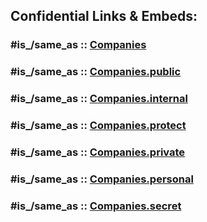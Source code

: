 



## Confidential Links & Embeds: 

### #is_/same_as :: [Companies](/_Standards/Society/Economics/Companies.md) 

### #is_/same_as :: [Companies.public](/_public/Society/Economics/Companies.public.md) 

### #is_/same_as :: [Companies.internal](/_internal/Society/Economics/Companies.internal.md) 

### #is_/same_as :: [Companies.protect](/_protect/Society/Economics/Companies.protect.md) 

### #is_/same_as :: [Companies.private](/_private/Society/Economics/Companies.private.md) 

### #is_/same_as :: [Companies.personal](/_personal/Society/Economics/Companies.personal.md) 

### #is_/same_as :: [Companies.secret](/_secret/Society/Economics/Companies.secret.md)

